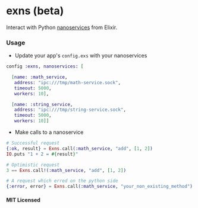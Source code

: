 exns (beta)
===========

Interact with Python [nanoservices](https://github.com/walkr/nanoservice) from Elixir.


### Usage


* Update your app's `config.exs` with your nanoservices

```elixir
config :exns, nanoservices: [

  [name: :math_service,
   address: "ipc:///tmp/math-service.sock",
   timeout: 5000,
   workers: 10],

  [name: :string_service,
   address: "ipc:///tmp/string-service.sock",
   timeout: 5000,
   workers: 10]]
```


* Make calls to a nanoservice

```elixir
# Successful request
{:ok, result} = Exns.call(:math_service, "add", [1, 2])
IO.puts "1 + 2 = #{result}"

# Optimistic request
3 == Exns.call!(:math_service, "add", [1, 2])

# A request which erred on the python side
{:error, error} = Exns.call(:math_service, "your_non_existing_method")
```


#### MIT Licensed
